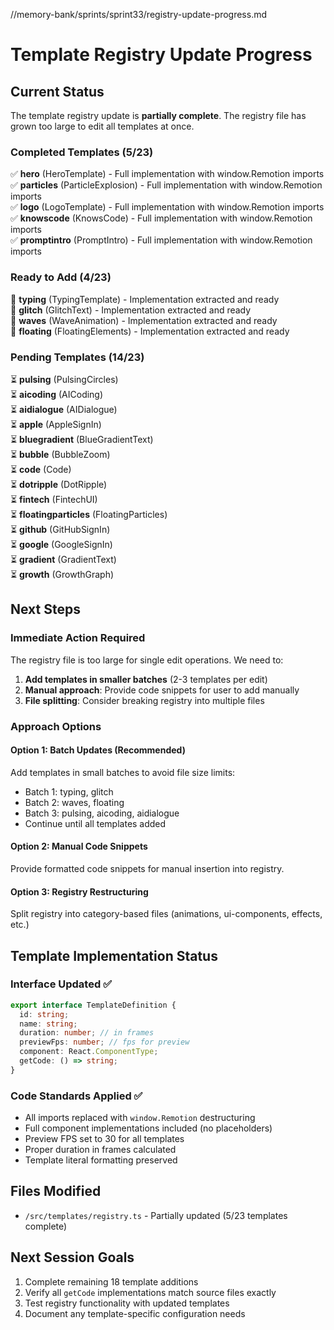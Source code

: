 //memory-bank/sprints/sprint33/registry-update-progress.md
# Template Registry Update Progress

## Current Status
The template registry update is **partially complete**. The registry file has grown too large to edit all templates at once.

### Completed Templates (5/23)
✅ **hero** (HeroTemplate) - Full implementation with window.Remotion imports  
✅ **particles** (ParticleExplosion) - Full implementation with window.Remotion imports  
✅ **logo** (LogoTemplate) - Full implementation with window.Remotion imports  
✅ **knowscode** (KnowsCode) - Full implementation with window.Remotion imports  
✅ **promptintro** (PromptIntro) - Full implementation with window.Remotion imports  

### Ready to Add (4/23)
🔄 **typing** (TypingTemplate) - Implementation extracted and ready  
🔄 **glitch** (GlitchText) - Implementation extracted and ready  
🔄 **waves** (WaveAnimation) - Implementation extracted and ready  
🔄 **floating** (FloatingElements) - Implementation extracted and ready  

### Pending Templates (14/23)
⏳ **pulsing** (PulsingCircles)  
⏳ **aicoding** (AICoding)  
⏳ **aidialogue** (AIDialogue)  
⏳ **apple** (AppleSignIn)  
⏳ **bluegradient** (BlueGradientText)  
⏳ **bubble** (BubbleZoom)  
⏳ **code** (Code)  
⏳ **dotripple** (DotRipple)  
⏳ **fintech** (FintechUI)  
⏳ **floatingparticles** (FloatingParticles)  
⏳ **github** (GitHubSignIn)  
⏳ **google** (GoogleSignIn)  
⏳ **gradient** (GradientText)  
⏳ **growth** (GrowthGraph)  

## Next Steps

### Immediate Action Required
The registry file is too large for single edit operations. We need to:

1. **Add templates in smaller batches** (2-3 templates per edit)
2. **Manual approach**: Provide code snippets for user to add manually
3. **File splitting**: Consider breaking registry into multiple files

### Approach Options

#### Option 1: Batch Updates (Recommended)
Add templates in small batches to avoid file size limits:
- Batch 1: typing, glitch 
- Batch 2: waves, floating
- Batch 3: pulsing, aicoding, aidialogue
- Continue until all templates added

#### Option 2: Manual Code Snippets
Provide formatted code snippets for manual insertion into registry.

#### Option 3: Registry Restructuring  
Split registry into category-based files (animations, ui-components, effects, etc.)

## Template Implementation Status

### Interface Updated ✅
```typescript
export interface TemplateDefinition {
  id: string;
  name: string;
  duration: number; // in frames
  previewFps: number; // fps for preview  
  component: React.ComponentType;
  getCode: () => string;
}
```

### Code Standards Applied ✅
- All imports replaced with `window.Remotion` destructuring
- Full component implementations included (no placeholders)
- Preview FPS set to 30 for all templates
- Proper duration in frames calculated
- Template literal formatting preserved

## Files Modified
- `/src/templates/registry.ts` - Partially updated (5/23 templates complete)

## Next Session Goals
1. Complete remaining 18 template additions
2. Verify all `getCode` implementations match source files exactly  
3. Test registry functionality with updated templates
4. Document any template-specific configuration needs
